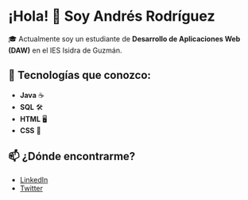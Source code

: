 # ¡Hola! 👋 Soy Andrés Rodríguez

🎓 Actualmente soy un estudiante de **Desarrollo de Aplicaciones Web (DAW)** en el IES Isidra de Guzmán.  

## 🚀 Tecnologías que conozco:
- **Java** ☕
- **SQL** 🛠️
- **HTML** 🖥️
- **CSS** 🎨

## 📫 ¿Dónde encontrarme?
- [LinkedIn](https://www.linkedin.com/in/andr%C3%A9s-rodr%C3%ADguez-a01450314/) 
- [Twitter](https://www.instagram.com/ndres_._) 
